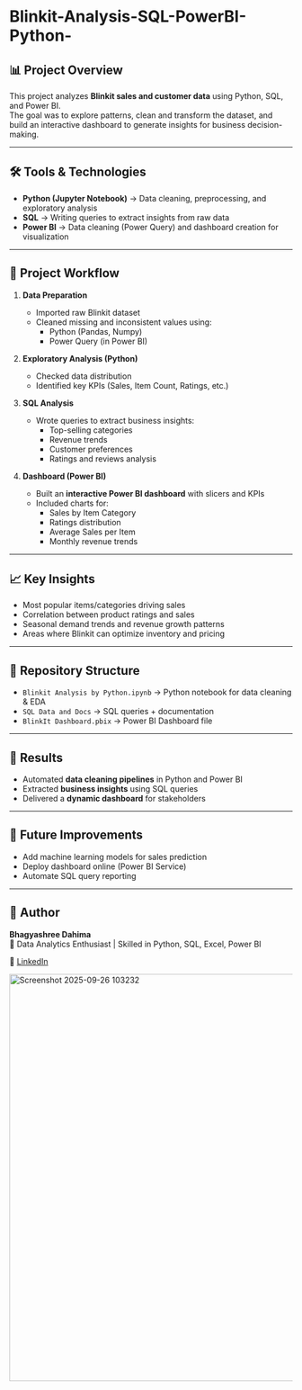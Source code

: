 # Blinkit-Analysis-SQL-PowerBI-Python-

## 📊 Project Overview
This project analyzes **Blinkit sales and customer data** using Python, SQL, and Power BI.  
The goal was to explore patterns, clean and transform the dataset, and build an interactive dashboard to generate insights for business decision-making.  

---

## 🛠 Tools & Technologies
- **Python (Jupyter Notebook)** → Data cleaning, preprocessing, and exploratory analysis  
- **SQL** → Writing queries to extract insights from raw data  
- **Power BI** → Data cleaning (Power Query) and dashboard creation for visualization  

---

## 📂 Project Workflow
1. **Data Preparation**
   - Imported raw Blinkit dataset
   - Cleaned missing and inconsistent values using:
     - Python (Pandas, Numpy)
     - Power Query (in Power BI)

2. **Exploratory Analysis (Python)**
   - Checked data distribution
   - Identified key KPIs (Sales, Item Count, Ratings, etc.)

3. **SQL Analysis**
   - Wrote queries to extract business insights:
     - Top-selling categories
     - Revenue trends
     - Customer preferences
     - Ratings and reviews analysis

4. **Dashboard (Power BI)**
   - Built an **interactive Power BI dashboard** with slicers and KPIs
   - Included charts for:
     - Sales by Item Category
     - Ratings distribution
     - Average Sales per Item
     - Monthly revenue trends  

---

## 📈 Key Insights
- Most popular items/categories driving sales  
- Correlation between product ratings and sales  
- Seasonal demand trends and revenue growth patterns  
- Areas where Blinkit can optimize inventory and pricing  

---

## 📂 Repository Structure
- `Blinkit Analysis by Python.ipynb` → Python notebook for data cleaning & EDA  
- `SQL Data and Docs` → SQL queries + documentation  
- `BlinkIt Dashboard.pbix` → Power BI Dashboard file  

---

## 📌 Results
- Automated **data cleaning pipelines** in Python and Power BI  
- Extracted **business insights** using SQL queries  
- Delivered a **dynamic dashboard** for stakeholders  

---

## 🚀 Future Improvements
- Add machine learning models for sales prediction  
- Deploy dashboard online (Power BI Service)  
- Automate SQL query reporting  

---

## 🙌 Author
**Bhagyashree Dahima**  
📌 Data Analytics Enthusiast | Skilled in Python, SQL, Excel, Power BI  

🔗 [LinkedIn](www.linkedin.com/in/bhagyashree-dahima-337282291) 

<img width="1264" height="724" alt="Screenshot 2025-09-26 103232" src="https://github.com/user-attachments/assets/1eaee8af-3e62-4d6f-9eee-b0fab9d29e9d" />

